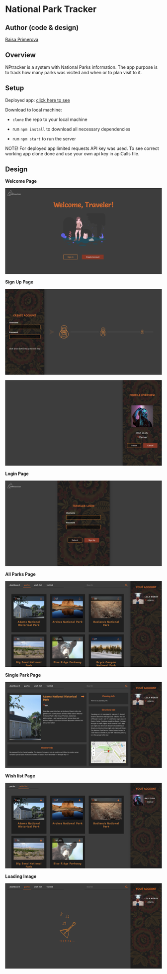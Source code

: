 # National Park Tracker

## Author (code & design)

[Raisa Primerova](https://github.com/RayRedGoose)

## Overview

NPtracker is a system with National Parks information. The app purpose is to track how many parks was visited and when or to plan visit to it.

## Setup

Deployed app: [click here to see](https://rayredgoose.github.io/NPTracker)

Download to local machine:

- `clone` the repo to your local machine

- run `npm install` to download all necessary dependencies

- run `npm start` to run the server

NOTE! For deployed app limited requests API key was used.
To see correct working app clone done and use your own api key in apiCalls file.

## Design

**Welcome Page**

![Welcome Page](./screens/welcome-page.png)

**Sign Up Page**

![Sign Up Page](./screens/signup-1.png)

![Sign Up Page](./screens/signup-2.png)

**Login Page**

![Login Page](./screens/login.png)

**All Parks Page**

![All Parks Page](./screens/parks.png)

**Single Park Page**

![Single Park Page](./screens/park.png)

**Wish list Page**

![Wish list Page](./screens/wish-list.png)

**Loading Image**

![Loading Image](./screens/loading-animation.gif)
